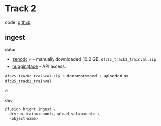 # Track 2

code: [github](https://github.com/ChenHongruixuan/BRIGHT?tab=readme-ov-file)

## ingest

data:
- [zenodo](https://zenodo.org/records/14619798) ⭐️ - manually downloaded, 10.2 GB, `dfc25_track2_trainval.zip`
- [huggingface](https://huggingface.co/datasets/Kullervo/BRIGHT) - API access.

`dfc25_track2_trainval.zip` -> decompressed -> uploaded as `dfc25_track2_trainval`.

🔥

dev,

```bash
@fusion bright ingest \
  dryrun,train=<count>,upload,val=<count> \
  <object-name>
```